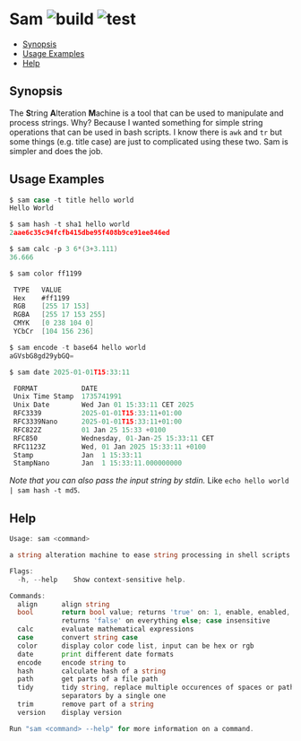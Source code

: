 # Sam ![build](https://github.com/triole/sam/actions/workflows/build.yaml/badge.svg) ![test](https://github.com/triole/sam/actions/workflows/test.yaml/badge.svg)

<!-- toc -->

- [Synopsis](#synopsis)
- [Usage Examples](#usage-examples)
- [Help](#help)

<!-- /toc -->

## Synopsis

The **S**tring **A**lteration **M**achine is a tool that can be used to manipulate and process strings. Why? Because I wanted something for simple string operations that can be used in bash scripts. I know there is `awk` and `tr` but some things (e.g. title case) are just to complicated using these two. Sam is simpler and does the job.

## Usage Examples

```go mdox-exec="sh/pre case -t title hello world"
$ sam case -t title hello world
Hello World
```

```go mdox-exec="sh/pre hash -t sha1 hello world"
$ sam hash -t sha1 hello world
2aae6c35c94fcfb415dbe95f408b9ce91ee846ed
```

```go mdox-exec="sh/pre calc -p 3 '6*(3+3.111)'"
$ sam calc -p 3 6*(3+3.111)
36.666
```

```go mdox-exec="sh/pre color ff1199"
$ sam color ff1199

 TYPE   VALUE            
 Hex    #ff1199          
 RGB    [255 17 153]     
 RGBA   [255 17 153 255] 
 CMYK   [0 238 104 0]    
 YCbCr  [104 156 236]    

```

```go mdox-exec="sh/pre encode -t base64 hello world"
$ sam encode -t base64 hello world
aGVsbG8gd29ybGQ=
```

```go mdox-exec="sh/pre date 2025-01-01T15:33:11"
$ sam date 2025-01-01T15:33:11

 FORMAT           DATE                              
 Unix Time Stamp  1735741991                        
 Unix Date        Wed Jan 01 15:33:11 CET 2025      
 RFC3339          2025-01-01T15:33:11+01:00         
 RFC3339Nano      2025-01-01T15:33:11+01:00         
 RFC822Z          01 Jan 25 15:33 +0100             
 RFC850           Wednesday, 01-Jan-25 15:33:11 CET 
 RFC1123Z         Wed, 01 Jan 2025 15:33:11 +0100   
 Stamp            Jan  1 15:33:11                   
 StampNano        Jan  1 15:33:11.000000000         

```

*Note that you can also pass the input string by stdin.* Like `echo hello world | sam hash -t md5`.

## Help

```go mdox-exec="r -h"
Usage: sam <command>

a string alteration machine to ease string processing in shell scripts

Flags:
  -h, --help    Show context-sensitive help.

Commands:
  align      align string
  bool       return bool value; returns 'true' on: 1, enable, enabled, on, true;
             returns 'false' on everything else; case insensitive
  calc       evaluate mathematical expressions
  case       convert string case
  color      display color code list, input can be hex or rgb
  date       print different date formats
  encode     encode string to
  hash       calculate hash of a string
  path       get parts of a file path
  tidy       tidy string, replace multiple occurences of spaces or path
             separators by a single one
  trim       remove part of a string
  version    display version

Run "sam <command> --help" for more information on a command.
```
